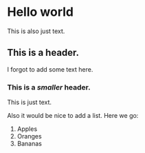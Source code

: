 # Hello world
This is also just text.

## This is a header. 
I forgot to add some text here. 

### This is a ___smaller___ header. 

This is just text. 

Also it would be nice to add a list. Here we go:
1. Apples
2. Oranges
3. Bananas

